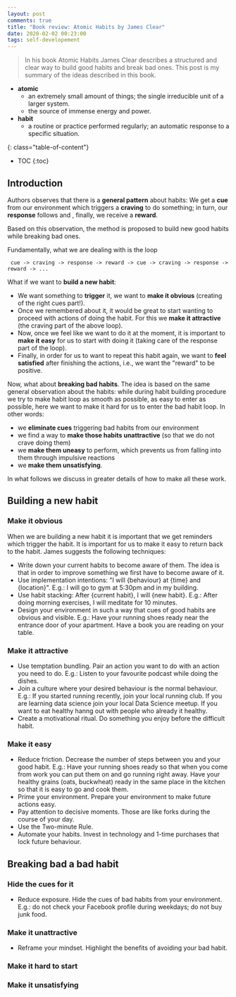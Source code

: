 ```yaml
---
layout: post
comments: true
title: "Book review: Atomic Habits by James Clear"
date: 2020-02-02 00:23:00
tags: self-developement
---
```


> In his book Atomic Habits James Clear describes a structured and clear way to build good habits and break bad ones. This post is my summary of the ideas described in this book.

<!--more-->
- **atomic** 
    - an extremely small amount of things; the single irreducible unit of a larger system. 
    - the source of immense energy and power. 
- **habit** 
    - a routine or practice performed regularly; an automatic response to a specific situation. 
  
{: class="table-of-content"}
* TOC
{:toc}


## Introduction

Authors observes that there is a **general pattern** about habits: We get a **cue** from our environment which triggers a **craving** to do something; in turn, our **response** follows and , finally, we receive a **reward**. 

Based on this observation, the method is proposed to build new good habits while breaking bad ones. 

Fundamentally, what we are dealing with is the loop 
     
     cue -> craving -> response -> reward -> cue -> craving -> response -> reward -> ...

What if we want to **build a new habit**:
- We want something to **trigger** it, we want to **make it obvious** (creating of the right cues part!).
- Once we remembered about it, it would be great to start wanting to proceed with actions of doing the habit. For this we **make it attractive** (the craving part of the above loop).
- Now, once we feel like we want to do it at the moment, it is important to **make it easy** for us to start with doing it (taking care of the response part of the loop).
- Finally, in order for us to want to repeat this habit again, we want to **feel satisfied** after finishing the actions, i.e., we want the "reward" to be positive.

Now, what about **breaking bad habits**. The idea is based on the same general observation about the habits: while during habit building procedure we try to make habit loop as smooth as possible, as easy to enter as possible, here we want to make it hard for us to enter the bad habit loop. In other words:
- we **eliminate cues** triggering bad habits from our environment
- we find a way to **make those habits unattractive** (so that we do not crave doing them)
- we **make them uneasy** to perform, which prevents us from falling into them through impulsive reactions
- we **make them unsatisfying**.

In what follows we discuss in greater details of how to make all these work.

## Building a new habit
### Make it obvious 
When we are building a new habit it is important that we get reminders which trigger the habit. It is important for us to make it easy to return back to the habit. James suggests the following techniques:
- Write down your current habits to become aware of them. The idea is that in order to improve something we first have to become aware of it. 
- Use implementation intentions: "I will {behaviour} at {time} and {location}". E.g.: I will go to gym at 5:30pm and in my building.
- Use habit stacking: After {current habit}, I will {new habit}. E.g.: After doing morning exercises, I will meditate for 10 minutes.
- Design your environment in such a way that cues of good habits are obvious and visible. E.g.: Have your running shoes ready near the entrance door of your apartment. Have a book you are reading on your table. 
### Make it attractive
- Use temptation bundling. Pair an action you want to do with an action you need to do. E.g.: Listen to your favourite podcast while doing the dishes.
- Join a culture where your desired behaviour is the normal behaviour. E.g.: If you started running recently, join your local running club. If you are learning data science join your local Data Science meetup. If you want to eat healthy hanng out with people who already it healthy. 
- Create a motivational ritual. Do something you enjoy before the difficult habit. 
### Make it easy
- Reduce friction. Decrease the number of steps between you and your good habit. E.g.: Have your running shoes ready so that when you come from work you can put them on and go running right away. Have your healthy grains (oats, buckwheat) ready in the same place in the kitchen so that it is easy to go and cook them. 
- Prime your environment. Prepare your environment to make future actions easy.
- Pay attention to decisive moments. Those are like forks during the course of your day. 
- Use the Two-minute Rule. 
- Automate your habits. Invest in technology and 1-time purchases that lock future behaviour. 

## Breaking bad a bad habit
### Hide the cues for it 
- Reduce exposure. Hide the cues of bad habits from your environment. E.g.: do not check your Facebook profile during weekdays; do not buy junk food.  
### Make it unattractive
- Reframe your mindset. Highlight the benefits of avoiding your bad habit.
### Make it hard to start

### Make it unsatisfying 







